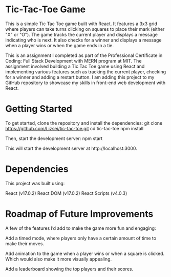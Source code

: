 # Tic-Tac-Toe Game

This is a simple Tic Tac Toe game built with React. 
It features a 3x3 grid where players can take turns clicking on squares to place their mark (either "X" or "O"). 
The game tracks the current player and displays a message indicating who is next. 
It also checks for a winner and displays a message when a player wins or when the game ends in a tie.

This is an assignment I completed as part of the Professional Certificate in Coding: Full Stack Development with MERN program at MIT. 
The assignment involved building a Tic Tac Toe game using React and implementing various features such as tracking the current player, 
checking for a winner and adding a restart button. 
I am adding this project to my GitHub repository to showcase my skills in front-end web development with React.

# Getting Started

To get started, clone the repository and install the dependencies:
git clone https://github.com/Lizsei/tic-tac-toe.git
cd tic-tac-toe
npm install

Then, start the development server:
npm start

This will start the development server at http://localhost:3000.

# Dependencies

This project was built using:

React (v17.0.2)
React DOM (v17.0.2)
React Scripts (v4.0.3)

# Roadmap of Future Improvements
A few of the features I’d add to make the game more fun and engaging:

Add a timed mode, where players only have a certain amount of time to make their moves.

Add animation to the game when a player wins or when a square is clicked. Which would also make it more visually appealing.

Add a leaderboard showing the top players and their scores.
